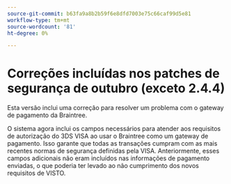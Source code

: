 ```yaml
---
source-git-commit: b63fa9a8b2b59f6e8dfd7003e75c66caf99d5e81
workflow-type: tm+mt
source-wordcount: '81'
ht-degree: 0%

---
```

# Correções incluídas nos patches de segurança de outubro (exceto 2.4.4)

Esta versão inclui uma correção para resolver um problema com o gateway de pagamento da Braintree.

O sistema agora inclui os campos necessários para atender aos requisitos de autorização do 3DS VISA ao usar o Braintree como um gateway de pagamento. Isso garante que todas as transações cumpram com as mais recentes normas de segurança definidas pela VISA. Anteriormente, esses campos adicionais não eram incluídos nas informações de pagamento enviadas, o que poderia ter levado ao não cumprimento dos novos requisitos de VISTO.

<!--
BUNDLE-3360
-->